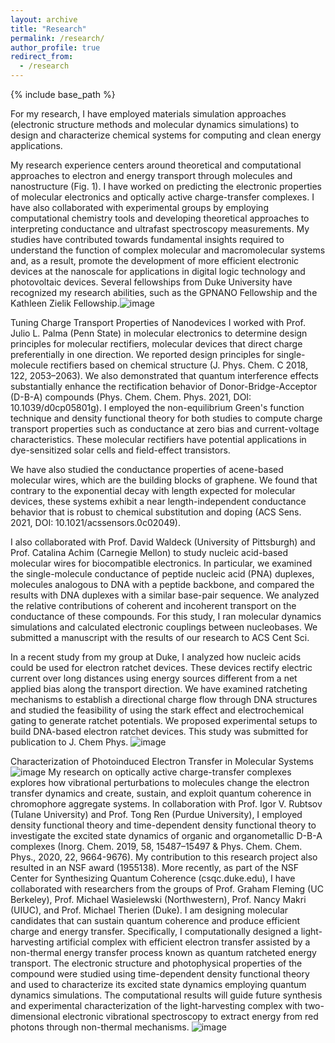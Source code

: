 ```yaml
---
layout: archive
title: "Research"
permalink: /research/
author_profile: true
redirect_from:
  - /research
---
```


{% include base_path %}


For my research, I have employed materials simulation approaches (electronic structure methods and molecular dynamics simulations) to design and characterize chemical systems for computing and clean energy applications. 

My research experience centers around theoretical and computational approaches to electron and energy transport through molecules and nanostructure (Fig. 1). I have worked on predicting the electronic properties of molecular electronics and optically active charge-transfer complexes. I have also collaborated with experimental groups by employing computational chemistry tools and developing theoretical approaches to interpreting conductance and ultrafast spectroscopy measurements. My studies have contributed towards fundamental insights required to understand the function of complex molecular and macromolecular systems and, as a result, promote the development of more efficient electronic devices at the nanoscale for applications in digital logic technology and photovoltaic devices. Several fellowships from Duke University have recognized my research abilities, such as the GPNANO Fellowship and the Kathleen Zielik Fellowship.![image](https://user-images.githubusercontent.com/40967787/119535836-71433880-bd56-11eb-8748-75dced69f391.png)


Tuning Charge Transport Properties of Nanodevices
I worked with Prof. Julio L. Palma (Penn State) in molecular electronics to determine design principles for molecular rectifiers, molecular devices that direct charge preferentially in one direction. We reported design principles for single-molecule rectifiers based on chemical structure (J. Phys. Chem. C 2018, 122, 2053–2063). We also demonstrated that quantum interference effects substantially enhance the rectification behavior of Donor-Bridge-Acceptor (D-B-A) compounds (Phys. Chem. Chem. Phys. 2021, DOI: 10.1039/d0cp05801g). I employed the non-equilibrium Green's function technique and density functional theory for both studies to compute charge transport properties such as conductance at zero bias and current-voltage characteristics. These molecular rectifiers have potential applications in dye-sensitized solar cells and field-effect transistors. 

We have also studied the conductance properties of acene-based molecular wires, which are the building blocks of graphene. We found that contrary to the exponential decay with length expected for molecular devices, these systems exhibit a near length-independent conductance behavior that is robust to chemical substitution and doping (ACS Sens. 2021, DOI: 10.1021/acssensors.0c02049).

I also collaborated with Prof. David Waldeck (University of Pittsburgh) and Prof. Catalina Achim (Carnegie Mellon) to study nucleic acid-based molecular wires for biocompatible electronics. In particular, we examined the single-molecule conductance of peptide nucleic acid (PNA) duplexes, molecules analogous to DNA with a peptide backbone, and compared the results with DNA duplexes with a similar base-pair sequence. We analyzed the relative contributions of coherent and incoherent transport on the conductance of these compounds. For this study, I ran molecular dynamics simulations and calculated electronic couplings between nucleobases. We submitted a manuscript with the results of our research to ACS Cent Sci.

In a recent study from my group at Duke, I analyzed how nucleic acids could be used for electron ratchet devices. These devices rectify electric current over long distances using energy sources different from a net applied bias along the transport direction. We have examined ratcheting mechanisms to establish a directional charge flow through DNA structures and studied the feasibility of using the stark effect and electrochemical gating to generate ratchet potentials. We proposed experimental setups to build DNA-based electron ratchet devices. This study was submitted for publication to J. Chem Phys.
![image](https://user-images.githubusercontent.com/40967787/119535943-8a4be980-bd56-11eb-8677-360ebe83dec3.png)

Characterization of Photoinduced Electron Transfer in Molecular Systems![image](https://user-images.githubusercontent.com/40967787/119536032-a0f24080-bd56-11eb-917a-c313bd707eaf.png)
My research on optically active charge-transfer complexes explores how vibrational perturbations to molecules change the electron transfer dynamics and create, sustain, and exploit quantum coherence in chromophore aggregate systems. In collaboration with Prof. Igor V. Rubtsov (Tulane University) and Prof. Tong Ren (Purdue University), I employed density functional theory and time-dependent density functional theory to investigate the excited state dynamics of organic and organometallic D-B-A complexes (Inorg. Chem. 2019, 58, 15487–15497 & Phys. Chem. Chem. Phys., 2020, 22, 9664-9676). My contribution to this research project also resulted in an NSF award (1955138). 
More recently, as part of the NSF Center for Synthesizing Quantum Coherence (csqc.duke.edu), I have collaborated with researchers from the groups of Prof. Graham Fleming (UC Berkeley), Prof. Michael Wasielewski (Northwestern), Prof. Nancy Makri (UIUC), and Prof. Michael Therien (Duke). I am designing molecular candidates that can sustain quantum coherence and produce efficient charge and energy transfer. Specifically, I computationally designed a light-harvesting artificial complex with efficient electron transfer assisted by a non-thermal energy transfer process known as quantum ratcheted energy transport. The electronic structure and photophysical properties of the compound were studied using time-dependent density functional theory and used to characterize its excited state dynamics employing quantum dynamics simulations. The computational results will guide future synthesis and experimental characterization of the light-harvesting complex with two-dimensional electronic vibrational spectroscopy to extract energy from red photons through non-thermal mechanisms.
![image](https://user-images.githubusercontent.com/40967787/119536050-a780b800-bd56-11eb-84f8-ebe61be821ed.png)




